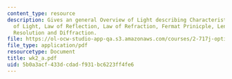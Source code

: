 ```yaml
---
content_type: resource
description: Gives an general Overview of Light describing Characteristics & Classification
  of Light, Law of Reflection, Law of Refraction, Fermat Prinicple, Lenses, Imaging,
  Resolution and Diffraction.
file: https://ol-ocw-studio-app-qa.s3.amazonaws.com/courses/2-717j-optical-engineering-spring-2002/5b0a3acf433dcdadf931bc6223ff4fe6_wk2_a.pdf
file_type: application/pdf
resourcetype: Document
title: wk2_a.pdf
uid: 5b0a3acf-433d-cdad-f931-bc6223ff4fe6
---
```

